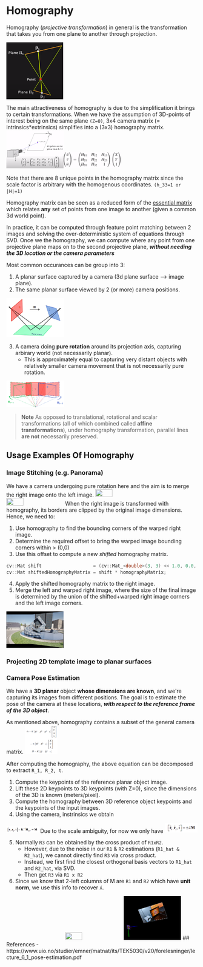 # Homography
Homography (*projective transformation*) in general is the transformation that takes you from one plane to another through projection. 

<img align="center" width="150" height="150" src="https://raw.githubusercontent.com/goksanisil23/lazy_minimal_robotics/main/Homography/resources/homography_definition.png">


The main attractiveness of homography is due to the simplification it brings to certain transformations. When we have the assumption of 3D-points of interest being on the same plane `(Z=0)`, 3x4 camera matrix (= intrinsics*extrinsics) simplifies into a (3x3) homography matrix.
<img src="https://raw.githubusercontent.com/goksanisil23/lazy_minimal_robotics/main/Homography/resources/camera_matrix.png" width=30% height=30%><img src="https://raw.githubusercontent.com/goksanisil23/lazy_minimal_robotics/main/Homography/resources/homography_matrix.png" width=30% height=30%>

Note that there are 8 unique points in the homography matrix since the scale factor is arbitrary with the homogenous coordinates. `(h_33=1 or |H|=1)`

Homography matrix can be seen as a reduced form of the [essential matrix](../VisualOdometry/Indirect/matching/) which relates **any** set of points from one image to another (given a common 3d world point). 

In practice, it can be computed through feature point matching between 2 images and solving the over-deterministic system of equations through SVD. Once we the homography, we can compute where any point from one projective plane maps on to the second projective plane, ***without needing the 3D location or the camera parameters***

Most common occurances can be group into 3:
1. A planar surface captured by a camera (3d plane surface --> image plane).
2. The same planar surface viewed by 2 (or more) camera positions.
<img src="https://raw.githubusercontent.com/goksanisil23/lazy_minimal_robotics/main/Homography/resources/2_view_plane.png" width=30% height=30%>

3. A camera doing **pure rotation** around its projection axis, capturing arbirary world (not necessarily planar). 
    - This is approximately equal to capturing very distant objects with relatively smaller camera movement that is not necessarily pure rotation.
<img src="https://raw.githubusercontent.com/goksanisil23/lazy_minimal_robotics/main/Homography/resources/pure_rotation.png" width=30% height=30%>    

> **Note**
> As opposed to translational, rotational and scalar transformations (all of which combined called **affine transformations**), under homography transformation, parallel lines **are not** necessarily preserved.

## Usage Examples Of Homography
### Image Stitching (e.g. Panorama)
We have a camera undergoing pure rotation here and the aim is to merge the right image onto the left image. 
<img src="https://raw.githubusercontent.com/goksanisil23/lazy_minimal_robotics/main/Homography/resources/pure/rotation/rgb_00003.png" width=30% height=30%><img src="https://raw.githubusercontent.com/goksanisil23/lazy_minimal_robotics/main/Homography/resources/pure/rotation/rgb_00004.png" width=30% height=30%>
When the right image is transformed with homography, its borders are clipped by the original image dimensions. Hence, we need to:
1. Use homography to find the bounding corners of the warped right image.
2. Determine the required offset to bring the warped image bounding corners within > (0,0)
3. Use this offset to compute a new *shifted* homography matrix.
```c++
cv::Mat shift                   = (cv::Mat_<double>(3, 3) << 1.0, 0.0, extensionU, 0, 1, extensionV, 0, 0, 1);
cv::Mat shiftedHomographyMatrix = shift * homographyMatrix;
```

4. Apply the shifted homography matrix to the right image.
5. Merge the left and warped right image, where the size of the final image is determined by the union of the shifted+warped right image corners and the left image corners.
<img src="https://raw.githubusercontent.com/goksanisil23/lazy_minimal_robotics/main/Homography/resources/stitched_pure_rotation.png" width=30% height=30%>   

### Projecting 2D template image to planar surfaces

### Camera Pose Estimation
We have a **3D planar** object **whose dimensions are known**, and we're capturing its images from different positions. The goal is to estimate the pose of the camera at these locations, ***with respect to the reference frame of the 3D object***.

As mentioned above, homography contains a subset of the general camera matrix.
<img src="https://raw.githubusercontent.com/goksanisil23/lazy_minimal_robotics/main/Homography/resources/homography_eq.png" width=17% height=17%>

After computing the homography, the above equation can be decomposed to extract  `R_1, R_2, t`.
1. Compute the keypoints of the reference planar object image.
2. Lift these 2D keypoints to 3D keypoints (with Z=0), since the dimensions of the 3D is known (meters/pixel).
3. Compute the homography between 3D reference object keypoints and the keypoints of the input images.
4. Using the camera, instrinsics we obtain
<img src="https://raw.githubusercontent.com/goksanisil23/lazy_minimal_robotics/main/Homography/resources/scale_ambiguity_1.png" width=17% height=17%>
Due to the scale ambiguity, for now we only have
<img src="https://raw.githubusercontent.com/goksanisil23/lazy_minimal_robotics/main/Homography/resources/scale_ambiguity_2.png" width=17% height=17%>

5. Normally `R3` can be obtained by the cross product of `R1xR2`.
    - However, due to the noise in our `R1` & `R2` estimations (`R1_hat & R2_hat`), we cannot directly find `R3` via cross product.
    - Instead, we first find the closest orthogonal basis vectors to `R1_hat` and `R2_hat`, via SVD.
    - Then get `R3` via `R1 x R2`
6. Since we know that 2-left columns of M are `R1` and `R2` which have **unit norm**, we use this info to recover `ʎ`.

<img src="https://raw.githubusercontent.com/goksanisil23/lazy_minimal_robotics/main/Homography/resources/homography_matches.gif" width=30% height=3+%>
<img src="https://raw.githubusercontent.com/goksanisil23/lazy_minimal_robotics/main/Homography/resources/bbox_homography.gif" width=30% height=30%>
<img src="https://raw.githubusercontent.com/goksanisil23/lazy_minimal_robotics/main/Homography/resources/homography_cam_pose.gif" width=30% height=30%>
## References
- https://www.uio.no/studier/emner/matnat/its/TEK5030/v20/forelesninger/lecture_6_1_pose-estimation.pdf